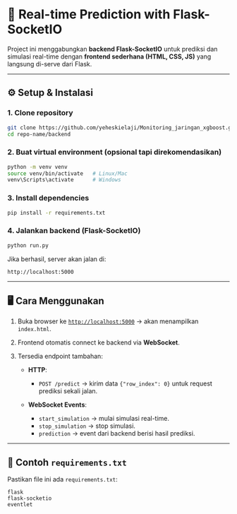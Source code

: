 # 🚀 Real-time Prediction with Flask-SocketIO

Project ini menggabungkan **backend Flask-SocketIO** untuk prediksi dan simulasi real-time dengan **frontend sederhana (HTML, CSS, JS)** yang langsung di-serve dari Flask.

---

## ⚙️ Setup & Instalasi

### 1. Clone repository

```bash
git clone https://github.com/yeheskielaji/Monitoring_jaringan_xgboost.git
cd repo-name/backend
```

### 2. Buat virtual environment (opsional tapi direkomendasikan)

```bash
python -m venv venv
source venv/bin/activate   # Linux/Mac
venv\Scripts\activate      # Windows
```

### 3. Install dependencies

```bash
pip install -r requirements.txt
```

### 4. Jalankan backend (Flask-SocketIO)

```bash
python run.py
```

Jika berhasil, server akan jalan di:

```
http://localhost:5000
```

---

## 🖥️ Cara Menggunakan

1. Buka browser ke [`http://localhost:5000`](http://localhost:5000) → akan menampilkan `index.html`.
2. Frontend otomatis connect ke backend via **WebSocket**.
3. Tersedia endpoint tambahan:

   * **HTTP**:

     * `POST /predict` → kirim data `{"row_index": 0}` untuk request prediksi sekali jalan.
   * **WebSocket Events**:

     * `start_simulation` → mulai simulasi real-time.
     * `stop_simulation` → stop simulasi.
     * `prediction` → event dari backend berisi hasil prediksi.

---

## 📜 Contoh `requirements.txt`

Pastikan file ini ada `requirements.txt`:

```
flask
flask-socketio
eventlet
```
